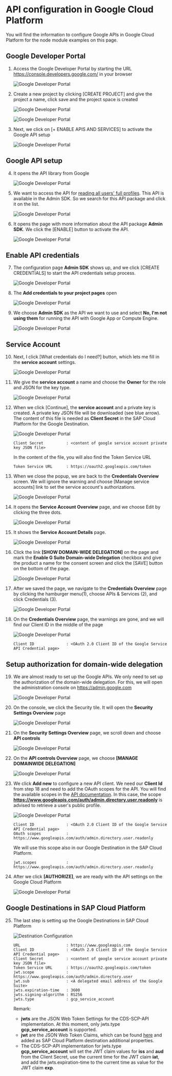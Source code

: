 # API configuration in Google Cloud Platform

You will find the information to configure Google APIs in Google Cloud Platform for the node module examples on this page.

## Google Developer Portal 
1. Access the Google Developer Portal by starting the URL https://console.developers.google.com/ in your browser

   ![Google Developer Portal](./pictures/PortalGoogleDeveloperWelcomePage.png)

2. Create a new project by clicking [CREATE PROJECT] and give the project a name, click save and the project space is created

   ![Google Developer Portal](./pictures/GoogleApiNewProject.png)

   ![Google Developer Portal](./pictures/GoogleApiProjectCreated.png)

3. Next, we click on [+ ENABLE APIS AND SERVICES] to activate the Google API setup

   ![Google Developer Portal](./pictures/GoogleApiEnableAPI.png)

## Google API setup 

4. It opens the API library from Google

   ![Google Developer Portal](./pictures/GoogleApiLibrary.png)
 
5. We want to access the API for [reading all users' full profiles](https://developers.google.com/admin-sdk/directory/v1/reference). This API is available in the Admin SDK. So we search for this API package and click it on the list.

   ![Google Developer Portal](./pictures/GoogleApiLibrarySearch.png)

6. It opens the page with more information about the API package **Admin SDK**. We click the [ENABLE] button to activate the API.

   ![Google Developer Portal](./pictures/GoogleApiAdminSDKOverview.png)

## Enable API credentials 
7. The configuration page **Admin SDK** shows up, and we click [CREATE CREDENTIALS] to start the API credentials setup process.

   ![Google Developer Portal](./pictures/GoogleApiAdminSDKSettings.png)

8. The **Add credentials to your project pages** open 

   ![Google Developer Portal](./pictures/GoogleApiProjectCredentials.png)

9. We choose **Admin SDK** as the API we want to use and select **No, I'm not using them** for running the API with Google App or Compute Engine. 

   ![Google Developer Portal](./pictures/GoogleApiAdminUsedAPI.png)

## Service Account 
10. Next, I click [What credentials do I need?] button, which lets me fill in the **service account** settings.

    ![Google Developer Portal](./pictures/GoogleApiAddServiceAccount.png)

11. We give the **service account** a name and choose the **Owner** for the role and JSON for the key type.

    ![Google Developer Portal](./pictures/GoogleApiAddServiceAccountSettings.png)

12. When we click [Continue], the **service account** and a private key is created. A private key JSON file will be downloaded (see blue arrow). The content of this file is needed as **Client Secret** in the SAP Cloud Platform for the Google Destination. 

    ![Google Developer Portal](./pictures/GoogleApiAddServiceAccountPrivateKey.png)

    ```text
    Client Secret          : <content of google service account private key JSON file>
    ```

    In the content of the file, you will also find the Token Service URL

    ```text
    Token Service URL      : https://oauth2.googleapis.com/token
    ```

13. When we close the popup, we are back to the **Credentials Overview** screen. We will ignore the warning and choose [Manage service accounts] link to set the service account's authorizations.

    ![Google Developer Portal](./pictures/GoogleApiCredentialsOverview.png)

14. It opens the **Service Account Overview** page, and we choose Edit by clicking the three dots. 

    ![Google Developer Portal](./pictures/GoogleApiServiceAccountEdit.png)

15. It shows the **Service Account Details** page. 

    ![Google Developer Portal](./pictures/GoogleApiServiceAccountDetails.png)    

16. Click the link **[SHOW DOMAIN-WIDE DELEGATION]** on the page and mark the **Enable G Suite Domain-wide Delegation** checkbox and give the product a name for the consent screen and click the [SAVE] button on the bottom of the page. 

    ![Google Developer Portal](./pictures/GoogleApiDomainWideDelegationSettings.png)  

17. After we saved the page, we navigate to the **Credentials Overview** page by clicking the hamburger menu(1), choose APIs & Services (2), and click Credentials (3).

    ![Google Developer Portal](./pictures/GoogleApiNavigateCredentials.png)  

18. On the **Credentials Overview** page, the warnings are gone, and we will find our Client ID in the middle of the page

    ![Google Developer Portal](./pictures/GoogleApiCredentialsOverviewClientId.png)  

    ```text
    Client ID              : <OAuth 2.0 Client ID of the Google Service API Credential page>
    ```

## Setup authorization for domain-wide delegation 

19. We are almost ready to set up the Google APIs. We only need to set up the authorization of the domain-wide delegation. For this, we will open the administration console on https://admin.google.com  

    ![Google Developer Portal](./pictures/GoogleAdminConsole.png)  

20. On the console, we click the Security tile. It will open the **Security Settings Overview** page  

    ![Google Developer Portal](./pictures/GoogleAdminSecuritySettings.png)  

21. On the **Security Settings Overview** page, we scroll down and choose **API controls** 

    ![Google Developer Portal](./pictures/GoogleAdminApiControls.png)  

22. On the **API controls Overview** page, we choose **[MANAGE DOMAINWIDE DELEGATION]** 

    ![Google Developer Portal](./pictures/GoogleAdminApiDomainWideDelegationOverview.png)  

23. We click **Add new** to configure a new API client. We need our **Client Id** from step 18 and need to add the OAuth scopes for the API.  You will find the available scopes in the [API documentation](https://developers.google.com/admin-sdk/directory/v1/guides/manage-users). In this case, the scope **https://www.googleapis.com/auth/admin.directory.user.readonly** is advised to retrieve a user's public profile.

    ![Google Developer Portal](./pictures/GoogleAdminApiDomainWideDelegationNewClient.png)      

    ```text
    Client ID              : <OAuth 2.0 Client ID of the Google Service API Credential page>
    OAuth scopes           : https://www.googleapis.com/auth/admin.directory.user.readonly
    ```

    We will use this scope also in our Google Destination in the SAP Cloud Platform.

    ```text
    jwt.scopes             : https://www.googleapis.com/auth/admin.directory.user.readonly
    ```

24. After we click **[AUTHORIZE]**, we are ready with the API settings on the Google Cloud Platform 

    ![Google Developer Portal](./pictures/GoogleAdminApiDomainWideDelegationClientOverview.png)

## Google Destinations in SAP Cloud Platform 

25. The last step is setting up the Google Destinations in SAP Cloud Platform 
 
    ![Destination Configuration](./pictures/DestinationInternetForGoogleCloudPlatform.png)

    ```text
    URL                    : https://www.googleapis.com
    Client ID              : <OAuth 2.0 Client ID of the Google Service API Credential page>
    Client Secret          : <content of google service account private key JSON file>
    Token Service URL      : https://oauth2.googleapis.com/token
    jwt.scope              : https://www.googleapis.com/auth/admin.directory.user
    jwt.sub                : <A delegated email address of the Google Suite>
    jwts.expiration-time   : 3600
    jwts.signing-algorithm : RS256
    jwts.type              : gcp_service_account
    ```

    Remark:
    - **jwts** are the JSON Web Token Settings for the CDS-SCP-API implementation. At this moment, only jwts.type **gcp_service_account** is supported.
    - **jwt** are the JSON Web Token Claims, which can be found [here](https://www.iana.org/assignments/jwt/jwt.xhtml) and added as SAP Cloud Platform destination additional properties.
    - The CDS-SCP-API implementation for jwts.type **gcp_service_account** will set the JWT claim values for **iss** and **aud** from the Client Secret, use the current time for the JWT claim **iat**, and add the jwts.expiration-time to the current time as value for the JWT claim **exp**.

